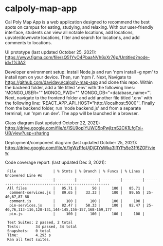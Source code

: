# calpoly-map-app

Cal Poly Map App is a web application designed to recommend the best spots on campus for eating, studying, and relaxing. With our user-friendly interface, students can view all notable locations, add locations, upvote/downvote locations, filter and search for locations, and add comments to locations.

UI prototype (last updated October 25, 2021): https://www.figma.com/file/sQ51YyO4PbaaNVh6xXr76p/Untitled?node-id=1%3A2

Developer environment setup:
Install Node.js and run 'npm install -g npm' to install npm on your device. Then, run 'npm i'. Next, Navigate to https://github.com/davidayu/calpoly-map-app and clone this repo. Within the backend folder, add a file titled '.env' with the following lines:
'MONGO_USER="<username>"
MONGO_PWD="<password>"
MONGO_DB="<database_name>"'.
Next, navigate to the frontend folder and add another file titled '.env' with the following line:
'REACT_APP_API_HOST="http://localhost:5000"'.
Finally from the backend folder, run 'node backend.js' and from a separate terminal, run 'npm run dev'. The app will be launched in a browser.

Class diagram (last updated October 22, 2021): https://drive.google.com/file/d/1SU9oplYUWC5pPwjIznS2CK1LfgTxi-UB/view?usp=sharing

Deployment/component diagram (last updated October 25, 2021): https://drive.google.com/file/d/1gWzPfoUjDjCIYsWka3lRYPs5e31f6ZOF/view

Code coverage report: (last updated Dec 3, 2021):

     File                 | % Stmts | % Branch | % Funcs | % Lines | Uncovered Line #s
     ---------------------|---------|----------|---------|---------|------------------------------------------------------
     All files            |   85.71 |       50 |     100 |   85.71 |
      comment-services.js |   89.65 |    33.33 |     100 |   89.65 | 25-40,67,87-88
      comment.js          |     100 |      100 |     100 |     100 |
      pin-services.js     |   82.47 |    58.33 |     100 |   82.47 | 25-40,76,113-116,128-131,144-145,156-157,168-169,177
      pin.js              |     100 |      100 |     100 |     100 |

     Test Suites: 2 passed, 2 total
     Tests:       34 passed, 34 total
     Snapshots:   0 total
     Time:        4.293 s
     Ran all test suites.

